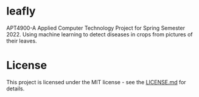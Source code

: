 # leafly
APT4900-A Applied Computer Technology Project for Spring Semester 2022. Using machine learning to 
detect diseases in crops from pictures of their leaves.

# License

This project is licensed under the MIT license - see the
[LICENSE.md](https://github.com/eric-mahasi/leafly/blob/main/LICENSE.md)
for details.